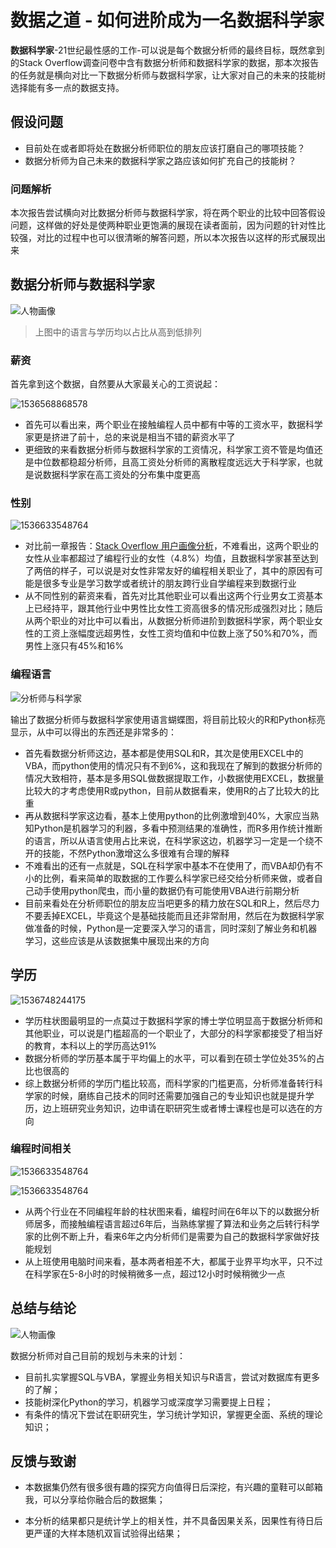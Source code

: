 # 数据之道 - 如何进阶成为一名数据科学家

**数据科学家**-21世纪最性感的工作-可以说是每个数据分析师的最终目标，既然拿到的Stack Overflow调查问卷中含有数据分析师和数据科学家的数据，那本次报告的任务就是横向对比一下数据分析师与数据科学家，让大家对自己的未来的技能树选择能有多一点的数据支持。

## 假设问题

- 目前处在或者即将处在数据分析师职位的朋友应该打磨自己的哪项技能？
- 数据分析师为自己未来的数据科学家之路应该如何扩充自己的技能树？

### 问题解析

本次报告尝试横向对比数据分析师与数据科学家，将在两个职业的比较中回答假设问题，这样做的好处是使两种职业更饱满的展现在读者面前，因为问题的针对性比较强，对比的过程中也可以很清晰的解答问题，所以本次报告以这样的形式展现出来

## 数据分析师与数据科学家

![人物画像](http://pcb0gbia7.bkt.clouddn.com/%E7%94%A8%E6%88%B7%E7%94%BB%E5%83%8F.png)

> 上图中的语言与学历均以占比从高到低排列

### 薪资

首先拿到这个数据，自然要从大家最关心的工资说起：

![1536568868578](http://pcb0gbia7.bkt.clouddn.com/%E4%BB%AA%E8%A1%A8%E6%9D%BF14.png)

- 首先可以看出来，两个职业在接触编程人员中都有中等的工资水平，数据科学家更是挤进了前十，总的来说是相当不错的薪资水平了
- 更细致的来看数据分析师与数据科学家的工资情况，科学家工资不管是均值还是中位数都稳超分析师，且高工资处分析师的离散程度远远大于科学家，也就是说数据科学家在高工资处的分布集中度更高

### 性别

![1536633548764](http://pcb0gbia7.bkt.clouddn.com/%E6%80%A7%E5%88%AB.png)

- 对比前一章报告：[Stack Overflow 用户画像分析](https://github.com/AAAlvin/Project_Folder/blob/master/%E6%95%B0%E6%8D%AE%E4%B9%8B%E9%81%93%20-%20Stack%E7%9A%84%E7%94%A8%E6%88%B7%E7%94%BB%E5%83%8F%E5%88%86%E6%9E%90.md)，不难看出，这两个职业的女性从业率都超过了编程行业的女性（4.8%）均值，且数据科学家甚至达到了两倍的样子，可以说是对女性非常友好的编程相关职业了，其中的原因有可能是很多专业是学习数学或者统计的朋友跨行业自学编程来到数据行业
- 从不同性别的薪资来看，首先对比其他职业可以看出这两个行业男女工资基本上已经持平，跟其他行业中男性比女性工资高很多的情况形成强烈对比；随后从两个职业的对比中可以看出，从数据分析师进阶到数据科学家，两个职业女性的工资上涨幅度远超男性，女性工资均值和中位数上涨了50%和70%，而男性上涨只有45%和16%

### 编程语言

![分析师与科学家](http://pcb0gbia7.bkt.clouddn.com/%E5%88%86%E6%9E%90%E5%B8%88%E4%B8%8E%E7%A7%91%E5%AD%A6%E5%AE%B6.png)

输出了数据分析师与数据科学家使用语言蝴蝶图，将目前比较火的R和Python标亮显示，从中可以得出的东西还是非常多的：

- 首先看数据分析师这边，基本都是使用SQL和R，其次是使用EXCEL中的VBA，而python使用的情况只有不到6%，这和我现在了解到的数据分析师的情况大致相符，基本是多用SQL做数据提取工作，小数据使用EXCEL，数据量比较大的才考虑使用R或python，目前从数据看来，使用R的占了比较大的比重
- 再从数据科学家这边看，基本上使用python的比例激增到40%，大家应当熟知Python是机器学习的利器，多看中预测结果的准确性，而R多用作统计推断的语言，所以从语言使用占比来说，在科学家这边，机器学习一定是一个绕不开的技能，不然Python激增这么多很难有合理的解释
- 不难看出的还有一点就是，SQL在科学家中基本不在使用了，而VBA却仍有不小的比例，看来简单的取数据的工作要么科学家已经交给分析师来做，或者自己动手使用python爬虫，而小量的数据仍有可能使用VBA进行前期分析
- 目前来看处在分析师职位的朋友应当吧更多的精力放在SQL和R上，然后尽力不要丢掉EXCEL，毕竟这个是基础技能而且还非常耐用，然后在为数据科学家做准备的时候，Python是一定要深入学习的语言，同时深刻了解业务和机器学习，这些应该是从该数据集中展现出来的方向

## 学历

![1536748244175](http://pcb0gbia7.bkt.clouddn.com/%E5%AD%A6%E5%8E%86%E6%AF%94%E8%BE%83.png)

- 学历柱状图最明显的一点莫过于数据科学家的博士学位明显高于数据分析师和其他职业，可以说是门槛超高的一个职业了，大部分的科学家都接受了相当好的教育，本科以上的学历高达91%
- 数据分析师的学历基本属于平均偏上的水平，可以看到在硕士学位处35%的占比也很高的
- 综上数据分析师的学历门槛比较高，而科学家的门槛更高，分析师准备转行科学家的时候，磨练自己技术的同时还需要加强自己的专业知识也就是提升学历，边上班研究业务知识，边申请在职研究生或者博士课程也是可以选在的方向

### 编程时间相关

![1536633548764](http://pcb0gbia7.bkt.clouddn.com/%E7%BC%96%E7%A8%8B%E5%B9%B4%E9%BE%84.png)

![1536633548764](http://pcb0gbia7.bkt.clouddn.com/%E7%94%B5%E8%84%91%E5%B0%8F%E6%97%B6%E6%AF%94%E8%BE%83.png)

- 从两个行业在不同编程年龄的柱状图来看，编程时间在6年以下的以数据分析师居多，而接触编程语言超过6年后，当熟练掌握了算法和业务之后转行科学家的比例不断上升，看来6年之内分析师们是需要为自己的数据科学家做好技能规划
- 从上班使用电脑时间来看，基本两者相差不大，都属于业界平均水平，只不过在科学家在5-8小时的时候稍微多一点，超过12小时时候稍微少一点

## 总结与结论

![人物画像](http://pcb0gbia7.bkt.clouddn.com/%E7%94%A8%E6%88%B7%E7%94%BB%E5%83%8F.png)

数据分析师对自己目前的规划与未来的计划：

- 目前扎实掌握SQL与VBA，掌握业务相关知识与R语言，尝试对数据库有更多的了解；
- 技能树深化Python的学习，机器学习或深度学习需要提上日程；
- 有条件的情况下尝试在职研究生，学习统计学知识，掌握更全面、系统的理论知识；

## 反馈与致谢

- 本数据集仍然有很多很有趣的探究方向值得日后深挖，有兴趣的童鞋可以邮箱我，可以分享给你融合后的数据集；

- 本分析的结果都只是统计学上的相关性，并不具备因果关系，因果性有待日后更严谨的大样本随机双盲试验得出结果；

  